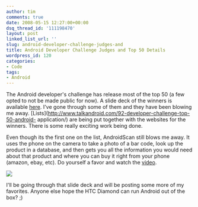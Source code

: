 ```yaml
---
author: tim
comments: true
date: 2008-05-15 12:27:00+00:00
dsq_thread_id: '111198470'
layout: post
linked_list_url: ''
slug: android-developer-challenge-judges-and
title: Android Developer Challenge Judges and Top 50 Details
wordpress_id: 120
categories:
- Code
tags:
- Android
---
```


The Android developer's challenge has release most of the top 50 (a few opted
to not be made public for now). A slide deck of the winners is available
[here](http://code.google.com/android/images/adc1r1_deck.pdf). I've gone
through some of them and they have been blowing me away.
[Lists](http://www.talkandroid.com/92-developer-challenge-top-50-android-
application/) are being put together with the websites for the winners. There
is some really exciting work being done.  
  
Even though its the first one on the list, AndroidScan still blows me away. It
uses the phone on the camera to take a photo of a bar code, look up the
product in a database, and then gets you all the information you would need
about that product and where you can buy it right from your phone (amazon,
ebay, etc). Do yourself a favor and watch the
[video](http://scan.jsharkey.org/).  
  
![](http://scan.jsharkey.org/vlcsnap-7082040.png.jpg)  
  
I'll be going through that slide deck and will be posting some more of my
favorites. Anyone else hope the HTC Diamond can run Android out of the box? ;)


